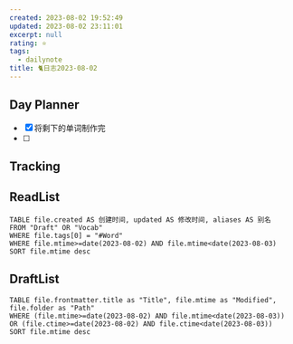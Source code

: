 ```yaml
---
created: 2023-08-02 19:52:49
updated: 2023-08-02 23:11:01
excerpt: null
rating: ⭐️
tags:
  - dailynote
title: 🐈日志2023-08-02
---
```


## Day Planner
- [x] 将剩下的单词制作完
- [ ] 

## Tracking


## ReadList 
<!--此处显示今日已复习单词-->
```dataview
TABLE file.created AS 创建时间, updated AS 修改时间, aliases AS 别名
FROM "Draft" OR "Vocab"
WHERE file.tags[0] = "#Word"
WHERE file.mtime>=date(2023-08-02) AND file.mtime<date(2023-08-03)
SORT file.mtime desc
```

## DraftList
<!--此处显示今日新增或修改的草稿或其它非文献笔记文件-->

```dataview
TABLE file.frontmatter.title as "Title", file.mtime as "Modified", file.folder as "Path"
WHERE (file.mtime>=date(2023-08-02) AND file.mtime<date(2023-08-03)) OR (file.ctime>=date(2023-08-02) AND file.ctime<date(2023-08-03))
SORT file.mtime desc
```
